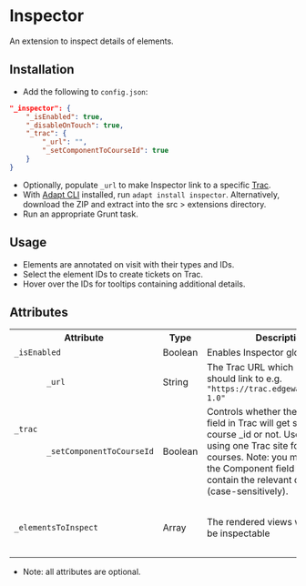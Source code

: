 # Inspector

An extension to inspect details of elements.

## Installation

* Add the following to `config.json`:
```json
"_inspector": {
	"_isEnabled": true,
	"_disableOnTouch": true,
	"_trac": {
		"_url": "",
		"_setComponentToCourseId": true
	}
}
```
* Optionally, populate `_url` to make Inspector link to a specific [Trac](https://trac.edgewall.org).
* With [Adapt CLI](https://github.com/adaptlearning/adapt-cli) installed, run `adapt install inspector`. Alternatively, download the ZIP and extract into the src > extensions directory.
* Run an appropriate Grunt task.

## Usage

* Elements are annotated on visit with their types and IDs.
* Select the element IDs to create tickets on Trac.
* Hover over the IDs for tooltips containing additional details.

## Attributes
<table>
	<tr>
		<th colspan="2">Attribute<br></th>
		<th>Type</th>
		<th>Description</th>
		<th>Default</th>
	</tr>
	<tr>
		<td colspan="2"><code>_isEnabled</code></td>
		<td>Boolean</td>
		<td>Enables Inspector globally</td>
		<td><code>false</code></td>
	</tr>
	<tr>
		<td rowspan="2"><code>_trac</code></td>
		<td><code>_url</code></td>
		<td>String</td>
		<td>The Trac URL which Inspector should link to e.g. <code>"https://trac.edgewall.org/demo-1.0"</code></td>
		<td><code>""</code></td>
	</tr>
	<tr>
		<td><code>_setComponentToCourseId</code></td>
		<td>Boolean</td>
		<td>Controls whether the 'Component' field in Trac will get set to the course _id or not. Useful if you are using one Trac site for many courses. Note: you must configure the Component field in Trac to contain the relevant course IDs (case-sensitively).</td>
		<td><code>true</code></td>
	</tr>
	<tr>
		<td colspan="2"><code>_elementsToInspect</code></td>
		<td>Array</td>
		<td>The rendered views which should be inspectable</td>
		<td><code>[ "menu", "page", "article", "block", "component" ]</code></td>
	</tr>
</table>

* Note: all attributes are optional.